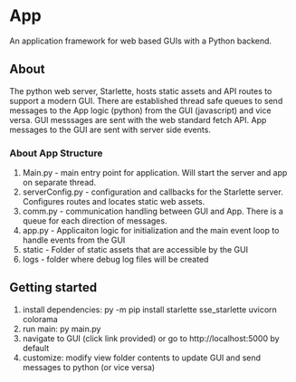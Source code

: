 # App 
An application framework for web based GUIs with a Python backend.


## About
The python web server, Starlette, hosts static assets and API routes to support a modern GUI. There are established thread safe queues to send messages to the App logic (python) from the GUI (javascript) and vice versa. GUI messsages are sent with the web standard fetch API. App messages to the GUI are sent with server side events. 

### About App Structure
1. Main.py - main entry point for application. Will start the server and app on separate thread.
2. serverConfig.py - configuration and callbacks for the Starlette server. Configures routes and locates static web assets.
3. comm.py - communication handling between GUI and App. There is a queue for each direction of messages.
4. app.py - Applicaiton logic for initialization and the main event loop to handle events from the GUI
5. static - Folder of static assets that are accessible by the GUI
6. logs - folder where debug log files will be created

## Getting started
1. install dependencies: py -m pip install starlette sse_starlette uvicorn colorama
2. run main: py main.py
3. navigate to GUI (click link provided) or go to http://localhost:5000 by default
4. customize: modify view folder contents to update GUI and send messages to python (or vice versa)
